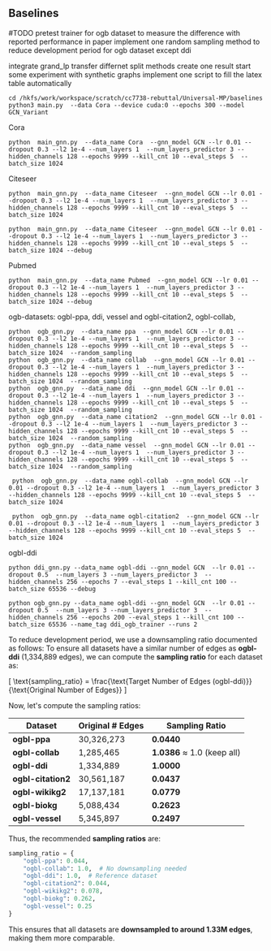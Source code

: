 ## Baselines 

#TODO 
pretest trainer for ogb dataset to measure the difference with reported performance in paper 
implement one random sampling method to reduce development period for ogb dataset except ddi 

integrate grand_lp 
transfer differnet split methods 
create one result 
start some experiment with synthetic graphs
implement one script to fill the latex table automatically 
```
cd /hkfs/work/workspace/scratch/cc7738-rebuttal/Universal-MP/baselines
python3 main.py  --data Cora --device cuda:0 --epochs 300 --model GCN_Variant 
```

Cora
```
python  main_gnn.py  --data_name Cora  --gnn_model GCN --lr 0.01 --dropout 0.3 --l2 1e-4 --num_layers 1  --num_layers_predictor 3 --hidden_channels 128 --epochs 9999 --kill_cnt 10 --eval_steps 5  --batch_size 1024
```


Citeseer 
```
python  main_gnn.py  --data_name Citeseer  --gnn_model GCN --lr 0.01 --dropout 0.3 --l2 1e-4 --num_layers 1  --num_layers_predictor 3 --hidden_channels 128 --epochs 9999 --kill_cnt 10 --eval_steps 5  --batch_size 1024 
```
``` tested
python  main_gnn.py  --data_name Citeseer  --gnn_model GCN --lr 0.01 --dropout 0.3 --l2 1e-4 --num_layers 1  --num_layers_predictor 3 --hidden_channels 128 --epochs 9999 --kill_cnt 10 --eval_steps 5  --batch_size 1024 --debug 
```


Pubmed
```
python  main_gnn.py  --data_name Pubmed  --gnn_model GCN --lr 0.01 --dropout 0.3 --l2 1e-4 --num_layers 1  --num_layers_predictor 3 --hidden_channels 128 --epochs 9999 --kill_cnt 10 --eval_steps 5  --batch_size 1024 --debug
```

ogb-datasets:  ogbl-ppa, ddi, vessel and ogbl-citation2, ogbl-collab, 
```
python  ogb_gnn.py  --data_name ppa  --gnn_model GCN --lr 0.01 --dropout 0.3 --l2 1e-4 --num_layers 1  --num_layers_predictor 3 --hidden_channels 128 --epochs 9999 --kill_cnt 10 --eval_steps 5  --batch_size 1024  --random_sampling
python  ogb_gnn.py  --data_name collab  --gnn_model GCN --lr 0.01 --dropout 0.3 --l2 1e-4 --num_layers 1  --num_layers_predictor 3 --hidden_channels 128 --epochs 9999 --kill_cnt 10 --eval_steps 5  --batch_size 1024  --random_sampling
python  ogb_gnn.py  --data_name ddi  --gnn_model GCN --lr 0.01 --dropout 0.3 --l2 1e-4 --num_layers 1  --num_layers_predictor 3 --hidden_channels 128 --epochs 9999 --kill_cnt 10 --eval_steps 5  --batch_size 1024  --random_sampling
python  ogb_gnn.py  --data_name citation2  --gnn_model GCN --lr 0.01 --dropout 0.3 --l2 1e-4 --num_layers 1  --num_layers_predictor 3 --hidden_channels 128 --epochs 9999 --kill_cnt 10 --eval_steps 5  --batch_size 1024  --random_sampling
python  ogb_gnn.py  --data_name vessel  --gnn_model GCN --lr 0.01 --dropout 0.3 --l2 1e-4 --num_layers 1  --num_layers_predictor 3 --hidden_channels 128 --epochs 9999 --kill_cnt 10 --eval_steps 5  --batch_size 1024  --random_sampling

```

```
 python  ogb_gnn.py  --data_name ogbl-collab  --gnn_model GCN --lr 0.01 --dropout 0.3 --l2 1e-4 --num_layers 1  --num_layers_predictor 3 --hidden_channels 128 --epochs 9999 --kill_cnt 10 --eval_steps 5  --batch_size 1024 
```
```
 python  ogb_gnn.py  --data_name ogbl-citation2  --gnn_model GCN --lr 0.01 --dropout 0.3 --l2 1e-4 --num_layers 1  --num_layers_predictor 3 --hidden_channels 128 --epochs 9999 --kill_cnt 10 --eval_steps 5  --batch_size 1024 
```

ogbl-ddi
```
python ddi_gnn.py --data_name ogbl-ddi --gnn_model GCN  --lr 0.01 --dropout 0.5  --num_layers 3 --num_layers_predictor 3  --hidden_channels 256 --epochs 7 --eval_steps 1 --kill_cnt 100 --batch_size 65536 --debug
```

```
python ogb_gnn.py --data_name ogbl-ddi --gnn_model GCN  --lr 0.01 --dropout 0.5  --num_layers 3 --num_layers_predictor 3  --hidden_channels 256 --epochs 200 --eval_steps 1 --kill_cnt 100 --batch_size 65536 --name_tag ddi_ogb_trainer --runs 2
```


To reduce development period, we use a downsampling ratio documented as follows: 
To ensure all datasets have a similar number of edges as **ogbl-ddi** (1,334,889 edges), we can compute the **sampling ratio** for each dataset as:  

\[
\text{sampling\_ratio} = \frac{\text{Target Number of Edges (ogbl-ddi)}}{\text{Original Number of Edges}}
\]

Now, let's compute the sampling ratios:  

| Dataset           | Original # Edges | Sampling Ratio |
|------------------|----------------|----------------|
| **ogbl-ppa**      | 30,326,273      | **0.0440** |
| **ogbl-collab**   | 1,285,465       | **1.0386** ≈ 1.0 (keep all) |
| **ogbl-ddi**      | 1,334,889       | **1.0000** |
| **ogbl-citation2** | 30,561,187     | **0.0437** |
| **ogbl-wikikg2**  | 17,137,181      | **0.0779** |
| **ogbl-biokg**    | 5,088,434       | **0.2623** |
| **ogbl-vessel**   | 5,345,897       | **0.2497** |

Thus, the recommended **sampling ratios** are:  

```python
sampling_ratio = {
    "ogbl-ppa": 0.044,
    "ogbl-collab": 1.0,  # No downsampling needed
    "ogbl-ddi": 1.0,  # Reference dataset
    "ogbl-citation2": 0.044,
    "ogbl-wikikg2": 0.078,
    "ogbl-biokg": 0.262,
    "ogbl-vessel": 0.25
}
```

This ensures that all datasets are **downsampled to around 1.33M edges**, making them more comparable. 
